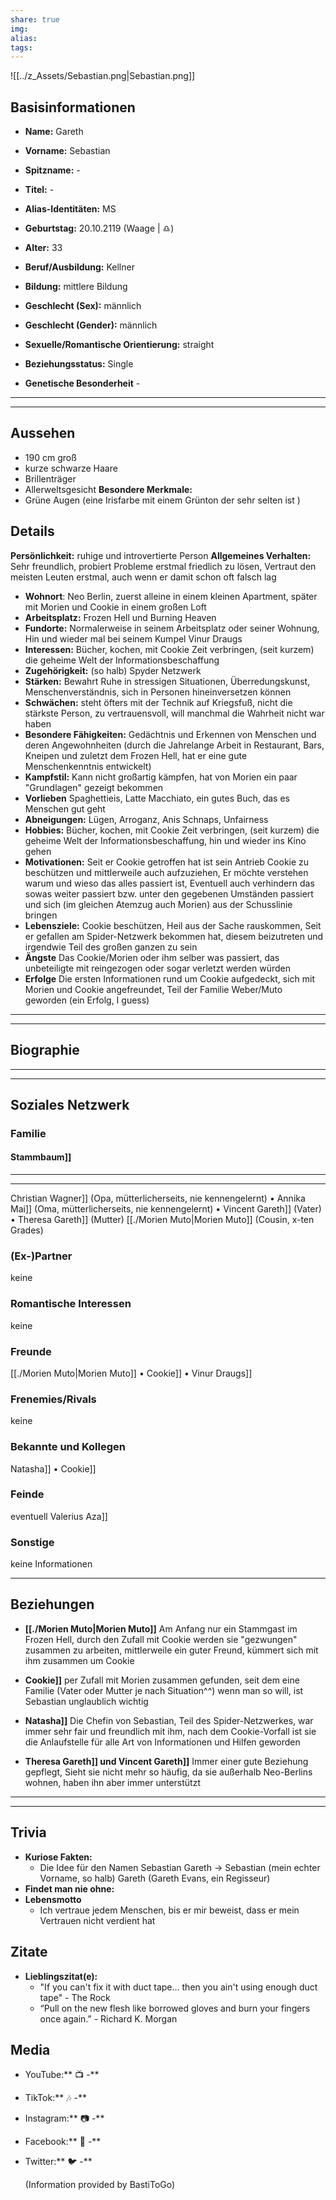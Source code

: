 ```yaml
---
share: true
img: 
alias: 
tags: 
---
```

![[../z_Assets/Sebastian.png|Sebastian.png]]
## Basisinformationen
- **Name:**  Gareth
- **Vorname:** Sebastian
- **Spitzname:** - 
- **Titel:** - 
- **Alias-Identitäten:** MS 

- **Geburtstag:**  20.10.2119 (Waage | ♎)
- **Alter:**  33
- **Beruf/Ausbildung:** Kellner
- **Bildung:**  mittlere Bildung
- **Geschlecht (Sex):**  männlich
- **Geschlecht (Gender):** männlich
- **Sexuelle/Romantische Orientierung:** straight
- **Beziehungsstatus:**  Single
- **Genetische Besonderheit** - 
---
---
## Aussehen
- 190 cm groß
- kurze schwarze Haare
- Brillenträger
- Allerweltsgesicht
**Besondere Merkmale:** 
- Grüne Augen (eine Irisfarbe mit einem Grünton der sehr selten ist )

## Details
**Persönlichkeit:** ruhige und introvertierte Person
**Allgemeines Verhalten:** Sehr freundlich, probiert Probleme erstmal friedlich zu lösen, Vertraut den meisten Leuten erstmal, auch wenn er damit schon oft falsch lag
- **Wohnort**: Neo Berlin, zuerst alleine in einem kleinen Apartment, später mit Morien und Cookie in einem großen Loft
- **Arbeitsplatz:** Frozen Hell und Burning Heaven
- **Fundorte:** Normalerweise in seinem Arbeitsplatz oder seiner Wohnung, Hin und wieder mal bei seinem Kumpel Vinur Draugs
- **Interessen:** Bücher, kochen, mit Cookie Zeit verbringen, (seit kurzem) die geheime Welt der Informationsbeschaffung
- **Zugehörigkeit:** (so halb) Spyder Netzwerk
- **Stärken:** Bewahrt Ruhe in stressigen Situationen, Überredungskunst, Menschenverständnis, sich in Personen hineinversetzen können
- **Schwächen:** steht öfters mit der Technik auf Kriegsfuß, nicht die stärkste Person, zu vertrauensvoll, will manchmal die Wahrheit nicht war haben
- **Besondere Fähigkeiten:** Gedächtnis und Erkennen von Menschen und deren Angewohnheiten (durch die Jahrelange Arbeit in Restaurant, Bars, Kneipen und zuletzt dem Frozen Hell, hat er eine gute Menschenkenntnis entwickelt)
- **Kampfstil:** Kann nicht großartig kämpfen, hat von Morien ein paar "Grundlagen" gezeigt bekommen
- **Vorlieben** Spaghettieis, Latte Macchiato, ein gutes Buch, das es Menschen gut geht
- **Abneigungen:** Lügen, Arroganz, Anis Schnaps, Unfairness
- **Hobbies:** Bücher, kochen, mit Cookie Zeit verbringen, (seit kurzem) die geheime Welt der Informationsbeschaffung, hin und wieder ins Kino gehen
- **Motivationen:** Seit er Cookie getroffen hat ist sein Antrieb Cookie zu beschützen und mittlerweile auch aufzuziehen, Er möchte verstehen warum und wieso das alles passiert ist, Eventuell auch verhindern das sowas weiter passiert bzw. unter den gegebenen Umständen passiert und sich (im gleichen Atemzug auch Morien) aus der Schusslinie bringen
- **Lebensziele:** Cookie beschützen, Heil aus der Sache rauskommen, Seit er gefallen am Spider-Netzwerk bekommen hat, diesem beizutreten und irgendwie Teil des großen ganzen zu sein
- **Ängste** Das Cookie/Morien oder ihm selber was passiert, das unbeteiligte mit reingezogen oder sogar verletzt werden würden
- **Erfolge** Die ersten Informationen rund um Cookie aufgedeckt, sich mit Morien und Cookie angefreundet, Teil der Familie Weber/Muto geworden (ein Erfolg, I guess)
---
---
## Biographie
---
---
## Soziales Netzwerk
### Familie
#### Stammbaum]]
---
---
Christian Wagner]] (Opa, mütterlicherseits, nie kennengelernt) • Annika Mai]] (Oma, mütterlicherseits, nie kennengelernt) • Vincent Gareth]] (Vater)  • 
Theresa Gareth]] (Mutter)
[[./Morien Muto|Morien Muto]] (Cousin, x-ten Grades)
### (Ex-)Partner
keine 
### Romantische Interessen
keine
### Freunde
[[./Morien Muto|Morien Muto]] • Cookie]] • Vinur Draugs]]
### Frenemies/Rivals
keine 
### Bekannte und Kollegen
Natasha]] • Cookie]] 
### Feinde
eventuell Valerius Aza]]
### Sonstige
keine Informationen

---
## Beziehungen
 - **[[./Morien Muto|Morien Muto]]** 
 Am Anfang nur ein Stammgast im Frozen Hell, durch den Zufall mit Cookie werden sie "gezwungen" zusammen zu arbeiten, mittlerweile ein guter Freund, kümmert sich mit ihm zusammen um Cookie

- **Cookie]]**
per Zufall mit Morien zusammen gefunden, seit dem eine Familie (Vater oder Mutter je nach Situation^^) wenn man so will, ist Sebastian unglaublich wichtig

- **Natasha]]**
Die Chefin von Sebastian, Teil des Spider-Netzwerkes, war immer sehr fair und freundlich mit ihm, nach dem Cookie-Vorfall ist sie die Anlaufstelle für alle Art von Informationen und Hilfen geworden

- **Theresa Gareth]] und Vincent Gareth]]**
Immer einer gute Beziehung gepflegt, Sieht sie nicht mehr so häufig, da sie außerhalb Neo-Berlins wohnen, haben ihn aber immer unterstützt
---
---
## Trivia
- **Kuriose Fakten:**
	- Die Idee für den Namen Sebastian Gareth -> Sebastian (mein echter Vorname, so halb) Gareth (Gareth Evans, ein Regisseur) 
- **Findet man nie ohne:**
- **Lebensmotto**
	- Ich vertraue jedem Menschen, bis er mir beweist, dass er mein Vertrauen nicht verdient hat
## Zitate
- **Lieblingszitat(e):**
	- "If you can't fix it with duct tape... then you ain't using enough duct tape" - The Rock
	- “Pull on the new flesh like borrowed gloves and burn your fingers once again.” - Richard K. Morgan
## Media
- YouTube:** 📺 -**
- TikTok:** 🎶 -**
- Instagram:** 📷 -**
- Facebook:** 📘 -**
- Twitter:** 🐦 -**
  
  
  (Information provided by BastiToGo)